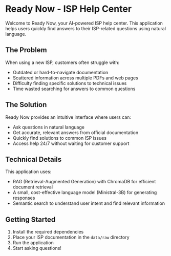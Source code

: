 # Ready Now - ISP Help Center

Welcome to Ready Now, your AI-powered ISP help center. This application helps users quickly find answers to their ISP-related questions using natural language.

## The Problem

When using a new ISP, customers often struggle with:
- Outdated or hard-to-navigate documentation
- Scattered information across multiple PDFs and web pages
- Difficulty finding specific solutions to technical issues
- Time wasted searching for answers to common questions

## The Solution

Ready Now provides an intuitive interface where users can:
- Ask questions in natural language
- Get accurate, relevant answers from official documentation
- Quickly find solutions to common ISP issues
- Access help 24/7 without waiting for customer support

## Technical Details

This application uses:
- RAG (Retrieval-Augmented Generation) with ChromaDB for efficient document retrieval
- A small, cost-effective language model (Ministral-3B) for generating responses
- Semantic search to understand user intent and find relevant information

## Getting Started

1. Install the required dependencies
2. Place your ISP documentation in the `data/raw` directory
3. Run the application
4. Start asking questions!
